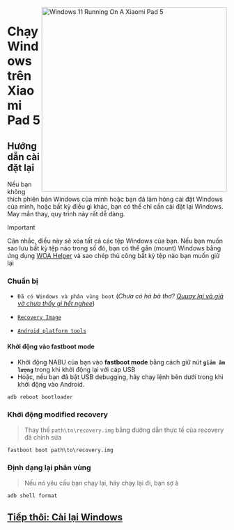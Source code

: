 <img align="right" src="https://raw.githubusercontent.com/erdilS/Port-Windows-11-Xiaomi-Pad-5/main/nabu.png" width="425" alt="Windows 11 Running On A Xiaomi Pad 5">

# Chạy Windows trên Xiaomi Pad 5

## Hướng dẫn cài đặt lại
Nếu bạn không thích phiên bản Windows của mình hoặc bạn đã làm hỏng cài đặt Windows của mình, hoặc bất kỳ điều gì khác, bạn có thể chỉ cần cài đặt lại Windows. May mắn thay, quy trình này rất dễ dàng.

> [!IMPORTANT]
> Cân nhắc, điều này sẽ xóa tất cả các tệp Windows của bạn. Nếu bạn muốn sao lưu bất kỳ tệp nào trong số đó, bạn có thể gắn (mount) Windows bằng ứng dụng [WOA Helper](https://github.com/erdilS/Port-Windows-11-Xiaomi-Pad-5/releases/download/dualboot/woahelper.apk) và sao chép thủ công bất kỳ tệp nào bạn muốn giữ lại

### Chuẩn bị
- ```Đã có Windows và phân vùng boot``` (*Chưa có hả bà thơ? [Quuay lại và giả vờ chưa thấy gì hết nghee](/guide/Vietnamese/1-partition-vi.md)*)

- [```Recovery Image```](https://github.com/ArKT-7/twrp_device_xiaomi_nabu/releases/tag/mod-win)

- [```Android platform tools```](https://developer.android.com/studio/releases/platform-tools)

#### Khởi động vào fastboot mode
- Khởi động NABU của bạn vào **fastboot mode** bằng cách giữ nút **`giảm âm lượng`** trong khi khởi động lại với cáp USB
- Hoặc, nếu bạn đã bật USB debugging, hãy chạy lệnh bên dưới trong khi khởi động vào Android.
```cmd
adb reboot bootloader
```

### Khởi động modified recovery
> Thay thế `path\to\recovery.img` bằng đường dẫn thực tế của recovery đã chỉnh sửa
```cmd
fastboot boot path\to\recovery.img
```

### Định dạng lại phân vùng
> Nếu nó yêu cầu bạn chạy lại, hãy chạy lại đi, bạn sợ à
```cmd
adb shell format
```

## [Tiếp thôi: Cài lại Windows](/guide/Vietnamese/3-install-vi.md)
